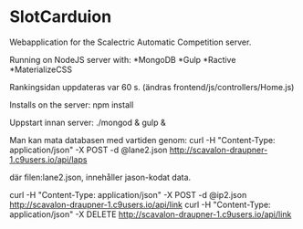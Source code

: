 # SlotCarduion

Webapplication for the Scalectric Automatic Competition server.

Running on NodeJS server with:
*MongoDB
*Gulp
*Ractive
*MaterializeCSS

Rankingsidan uppdateras var 60 s. (ändras frontend/js/controllers/Home.js)

Installs on the server:
npm install


Uppstart innan server:
./mongod &
gulp &


Man kan mata databasen med vartiden genom:
curl -H "Content-Type: application/json" -X POST -d @lane2.json http://scavalon-draupner-1.c9users.io/api/laps

där filen:lane2.json, innehåller jason-kodat data.


curl -H "Content-Type: application/json" -X POST -d @ip2.json http://scavalon-draupner-1.c9users.io/api/link
curl -H "Content-Type: application/json" -X DELETE http://scavalon-draupner-1.c9users.io/api/link


